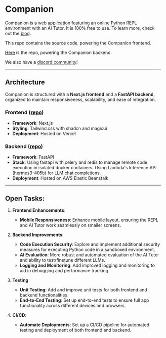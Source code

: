 # Companion

Companion is a web application featuring an online Python REPL environment with an AI Tutor. It is 100% free to use.
To learn more, check out the [blog](https://medium.com/@drahul2820/introducing-companion-an-online-repl-with-an-ai-tutor-85c564fae398).

This repo contains the source code, powering the Companion frontend.

[Here](https://github.com/duggalr/companion-backend) is the repo, powering the Companion backend.

We also have a [discord community](https://discord.gg/rApDKnkY)!

---

## Architecture

Companion is structured with a **Next.js frontend** and a **FastAPI backend**, organized to maintain responsiveness, scalability, and ease of integration. 

### Frontend ([repo](https://github.com/duggalr/companion-frontend/))

- **Framework**: Next.js
- **Styling**: Tailwind.css with shadcn and magicui
- **Deployment**: Hosted on Vercel

### Backend ([repo](https://github.com/duggalr/companion-backend))

- **Framework**: FastAPI
- **Stack**: Using fastapi with celery and redis to manage remote code execution in isolated docker containers. Using Lambda's Inference API (hermes3-405b) for LLM chat completions.
- **Deployment**: Hosted on AWS Elastic Beanstalk

---

## Open Tasks:

1. **Frontend Enhancements**:
   - **Mobile Responsiveness**: Enhance mobile layout, ensuring the REPL and AI Tutor work seamlessly on smaller screens.

2. **Backend Improvements**:
   - **Code Execution Security**: Explore and implement additional security measures for executing Python code in a sandboxed environment.
   - **AI Evaluation**: More robust and automated evaluation of the AI Tutor and ability to test/finetune different LLMs.
   - **Logging and Monitoring**: Add improved logging and monitoring to aid in debugging and performance tracking.

4. **Testing**:
   - **Unit Testing**: Add and improve unit tests for both frontend and backend functionalities.
   - **End-to-End Testing**: Set up end-to-end tests to ensure full app functionality across different devices and browsers.

5. **CI/CD**:
   - **Automate Deployments**: Set up a CI/CD pipeline for automated testing and deployment of both frontend and backend.
